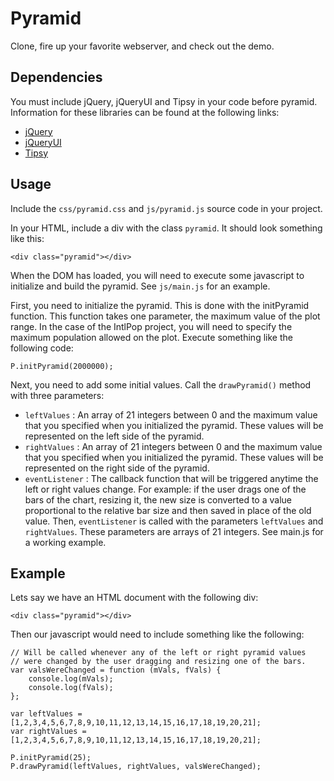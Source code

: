 Pyramid
===

Clone, fire up your favorite webserver, and check out the demo.

Dependencies
---

You must include jQuery, jQueryUI and Tipsy in your code before pyramid. Information for these libraries can be found at the following links:

* [jQuery](http://jquery.com)
* [jQueryUI](http://jqueryui.com)
* [Tipsy](http://onehackoranother.com/projects/jquery/tipsy/)

Usage
---

Include the `css/pyramid.css` and `js/pyramid.js` source code in your project.

In your HTML, include a div with the class `pyramid`. It should look something like this:

	<div class="pyramid"></div>

When the DOM has loaded, you will need to execute some javascript to initialize and build the pyramid. See `js/main.js` for an example.

First, you need to initialize the pyramid. This is done with the initPyramid function. This function takes one parameter, the maximum value of the plot range. In the case of the IntlPop project, you will need to specify the maximum population allowed on the plot. Execute something like the following code:

	P.initPyramid(2000000);

Next, you need to add some initial values. Call the `drawPyramid()` method with three parameters:

* `leftValues` : An array of 21 integers between 0 and the maximum value that you specified when you initialized the pyramid. These values will be represented on the left side of the pyramid.
* `rightValues` : An array of 21 integers between 0 and the maximum value that you specified when you initialized the pyramid. These values will be represented on the right side of the pyramid.
* `eventListener` : The callback function that will be triggered anytime the left or right values change. For example: if the user drags one of the bars of the chart, resizing it, the new size is converted to a value proportional to the relative bar size and then saved in place of the old value. Then, `eventListener` is called with the parameters `leftValues` and `rightValues`. These parameters are arrays of 21 integers. See main.js for a working example.

Example
---

Lets say we have an HTML document with the following div:

	<div class="pyramid"></div>

Then our javascript would need to include something like the following:

	// Will be called whenever any of the left or right pyramid values
	// were changed by the user dragging and resizing one of the bars.
	var valsWereChanged = function (mVals, fVals) {
		console.log(mVals);
		console.log(fVals);
	};

	var leftValues = [1,2,3,4,5,6,7,8,9,10,11,12,13,14,15,16,17,18,19,20,21];
	var rightValues = [1,2,3,4,5,6,7,8,9,10,11,12,13,14,15,16,17,18,19,20,21];

	P.initPyramid(25);
	P.drawPyramid(leftValues, rightValues, valsWereChanged);

